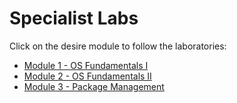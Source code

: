 # Specialist Labs

Click on the desire module to follow the laboratories: 
-  [Module 1 - OS Fundamentals I](https://github.com/mitchcr/specialist/blob/main/OS_Fundamentals_I/OS%20Fundamentals%20I.md)
-  [Module 2 - OS Fundamentals II](https://github.com/mitchcr/specialist/blob/main/OS_Fundamentals_II/OS%20Fundamentals%20II.md)
-  [Module 3 - Package Management](https://github.com/mitchcr/specialist/blob/main/Package_Management/Package%20Management.md)
